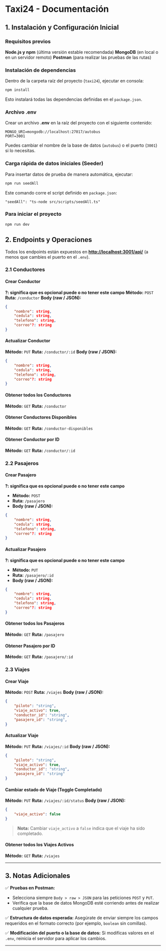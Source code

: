 # **Taxi24 - Documentación**

## **1. Instalación y Configuración Inicial**

### **Requisitos previos**

**Node.js y npm** (última versión estable recomendada)
**MongoDB** (en local o en un servidor remoto)
**Postman** (para realizar las pruebas de las rutas)

### **Instalación de dependencias**

Dentro de la carpeta raíz del proyecto (`taxi24`), ejecutar en consola:

```bash
npm install
```

Esto instalará todas las dependencias definidas en el `package.json`.

### **Archivo .env**

Crear un archivo **.env** en la raíz del proyecto con el siguiente contenido:

```env
MONGO_URI=mongodb://localhost:27017/autobus
PORT=3001
```

Puedes cambiar el nombre de la base de datos (`autobus`) o el puerto (`3001`) si lo necesitas.

### **Carga rápida de datos iniciales (Seeder)**

Para insertar datos de prueba de manera automática, ejecutar:

```bash
npm run seedAll
```

Este comando corre el script definido en `package.json`:

```
"seedAll": "ts-node src/scripts/seedAll.ts"
```
### **Para iniciar el proyecto**
```bash
npm run dev
```
## **2. Endpoints y Operaciones**

Todos los endpoints están expuestos en **[http://localhost:3001/api/](http://localhost:3001/api/)** (a menos que cambies el puerto en el `.env`).

### **2.1 Conductores**

#### **Crear Conductor**
**?: significa que es opcional puede o no tener este campo**
**Método:** `POST`
**Ruta:** `/conductor`
**Body (raw / JSON):**

```json
{
    "nombre": string,
    "cedula": string,
    "telefono": string,
    "correo"?: string
}
```

#### **Actualizar Conductor**

**Método:** `PUT`
**Ruta:** `/conductor/:id`
**Body (raw / JSON):**

```json
{
    "nombre": string,
    "cedula": string,
    "telefono": string,
    "correo"?: string
}
```

#### **Obtener todos los Conductores**

**Método:** `GET`
**Ruta:** `/conductor`

#### **Obtener Conductores Disponibles**

**Método:** `GET`
**Ruta:** `/conductor-disponibles`

#### **Obtener Conductor por ID**

**Método:** `GET`
**Ruta:** `/conductor/:id`


### **2.2 Pasajeros**

#### **Crear Pasajero**
**?: significa que es opcional puede o no tener este campo**
* **Método:** `POST`
* **Ruta:** `/pasajero`
* **Body (raw / JSON):**

```json
{
    "nombre": string,
    "cedula": string,
    "telefono": string,
    "correo"?: string
}
```

#### **Actualizar Pasajero**
**?: significa que es opcional puede o no tener este campo**
* **Método:** `PUT`
* **Ruta:** `/pasajero/:id`
* **Body (raw / JSON):**

```json
{
    "nombre": string,
    "cedula": string,
    "telefono": string,
    "correo"?: string
}
```

#### **Obtener todos los Pasajeros**

**Método:** `GET`
**Ruta:** `/pasajero`

#### **Obtener Pasajero por ID**

**Método:** `GET`
**Ruta:** `/pasajero/:id`


### **2.3 Viajes**

#### **Crear Viaje**

**Método:** `POST`
**Ruta:** `/viajes`
**Body (raw / JSON):**

```json
{
    "piloto": "string",
    "viaje_activo": true,
    "conductor_id": "string",
    "pasajero_id": "string",
}
```

#### **Actualizar Viaje**

**Método:** `PUT`
**Ruta:** `/viajes/:id`
**Body (raw / JSON):**

```json
{
    "piloto": "string",
    "viaje_activo": true,
    "conductor_id": "string",
    "pasajero_id": "string"
}
```

#### **Cambiar estado de Viaje (Toggle Completado)**

**Método:** `PUT`
**Ruta:** `/viajes/:id/status`
**Body (raw / JSON):**

```json
{
    "viaje_activo": false
}
```

> **Nota:** Cambiar `viaje_activo` a `false` indica que el viaje ha sido completado.

#### **Obtener todos los Viajes Activos**

**Método:** `GET`
**Ruta:** `/viajes`

---

## **3. Notas Adicionales**

✅ **Pruebas en Postman:**

* Selecciona siempre `Body > raw > JSON` para las peticiones `POST` y `PUT`.
* Verifica que la base de datos MongoDB esté corriendo antes de realizar cualquier prueba.

✅ **Estructura de datos esperada:**
Asegúrate de enviar siempre los campos requeridos en el formato correcto (por ejemplo, `boolean` sin comillas).

✅ **Modificación del puerto o la base de datos:**
Si modificas valores en el `.env`, reinicia el servidor para aplicar los cambios.

---

